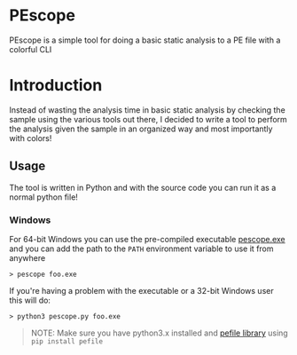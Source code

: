 # PEscope

PEscope is a simple tool for doing a basic static analysis to a PE file with a colorful CLI


# Introduction

Instead of wasting the analysis time in basic static analysis by checking the sample using the various tools out there, I decided to write a tool to perform the analysis given the sample in an organized way and most importantly with colors!


## Usage

The tool is written in Python and with the source code you can run it as a normal python file!

### Windows

For 64-bit Windows you can use the pre-compiled executable [pescope.exe](dist/pescope.exe) and you can add the path to the ```PATH``` environment variable to use it from anywhere

```console
> pescope foo.exe
```

If you're having a problem with the executable or a 32-bit Windows user this will do:

```console
> python3 pescope.py foo.exe

```
> NOTE: Make sure you have python3.x installed and [pefile library](https://pypi.org/project/pefile/) using ```pip install pefile``` 
